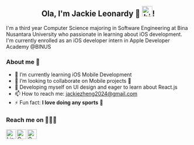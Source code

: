 <h2 align="center">Ola, I'm Jackie Leonardy 🐲 <img src="https://user-images.githubusercontent.com/1303154/88677602-1635ba80-d120-11ea-84d8-d263ba5fc3c0.gif" width="28px" alt="hi">!</h2>
I'm a third year Computer Science majoring in Software Engineering at Bina Nusantara University who passionate in learning about iOS development. I'm currently enrolled as an iOS developer intern in Apple Developer Academy @BINUS

### About me 🐲
- 🌱 I’m currently learning iOS Mobile Development
- 👯 I’m looking to collaborate on Mobile projects :iphone:
- 👀 Developing myself on UI design and eager to learn about React.js
- 📫 How to reach me: [jackiezheng2024@gmail.com](mailto:jackiezheng2024@gmail.com)
- ⚡ Fun fact: **I love doing any sports** 🏅

### Reach me on 🧑🏻‍💻
[<img align="left" target=”_blank” alt="LinkedIn" width="26px" src="https://user-images.githubusercontent.com/64721275/106094485-b1a5f780-6164-11eb-8be7-6244b83898c6.png" title="LinkedIn: Jackie Leonardy"/>](https://www.linkedin.com/in/jackie-leonardy-531585170/)
[<img align="left" target=”_blank” alt="Gmail" width="26px" src="https://encrypted-tbn0.gstatic.com/images?q=tbn:ANd9GcS4vtphMtxRWfK6nO2CIbGfSETyEs79Dr6oPw&usqp=CAU" title="Email: jackiezheng2024@gmail.com"/>](mailto:jackiezheng2024@gmail.com)
[<img align="left" target=”_blank” alt="Gmail" width="26px" src="https://user-images.githubusercontent.com/64721275/106095068-b3bc8600-6165-11eb-863d-301a3b1ac0b6.png" title="Instagram: jajackleon"/>](https://www.instagram.com/jajackleon/)<br><br>
